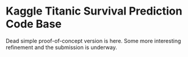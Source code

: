 # Kaggle Titanic Survival Prediction Code Base

Dead simple proof-of-concept version is here. Some more interesting
refinement and the submission is underway.
